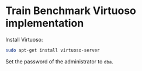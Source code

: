 # Train Benchmark Virtuoso implementation

Install Virtuoso:

```bash
sudo apt-get install virtuoso-server
```

Set the password of the administrator to `dba`.
